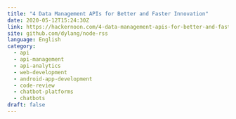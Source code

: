 ```yaml
---
title: "4 Data Management APIs for Better and Faster Innovation"
date: 2020-05-12T15:24:30Z
link: https://hackernoon.com/4-data-management-apis-for-better-and-faster-innovation-w21q32ob?source=rss&utm_medium=RSS&utm_source=news.12bit.vn
site: github.com/dylang/node-rss
language: English
category:
  - api
  - api-management
  - api-analytics
  - web-development
  - android-app-development
  - code-review
  - chatbot-platforms
  - chatbots
draft: false
---
```

